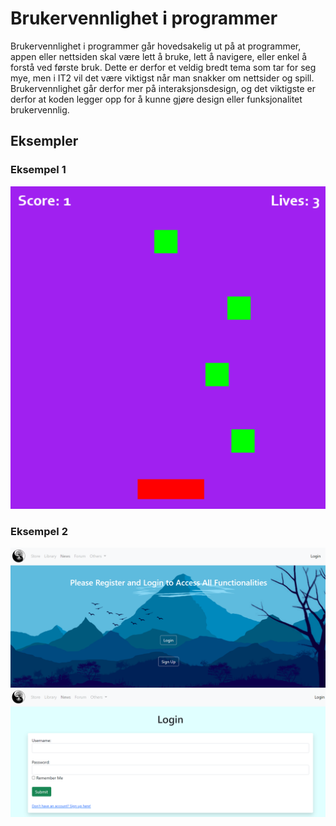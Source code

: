 # Brukervennlighet i programmer

Brukervennlighet i programmer går hovedsakelig ut på at programmer, appen eller nettsiden skal være lett å bruke, lett å navigere, eller enkel å forstå ved første bruk. Dette er derfor et veldig bredt tema som tar for seg mye, men i IT2 vil det være viktigst når man snakker om nettsider og spill. Brukervennlighet går derfor mer på interaksjonsdesign, og det viktigste er derfor at koden legger opp for å kunne gjøre design eller funksjonalitet brukervennlig.

## Eksempler

### Eksempel 1

![Bilde av fint design](./eksempel1.png)

### Eksempel 2

![Bilde av brukervennlighet](./eksempel2.png)
![Bilde av brukervennlighet](./eksempel3.png)